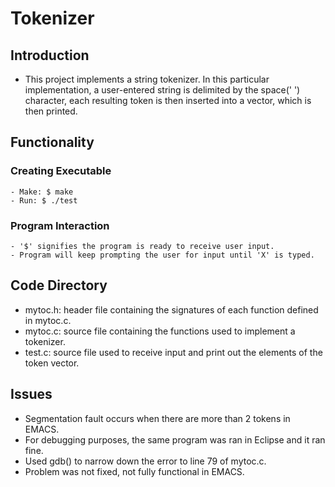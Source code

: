 # Tokenizer

## Introduction
  - This project implements a string tokenizer. In this particular implementation, a user-entered string is delimited by the 
    space(' ') character, each resulting token is then inserted into a vector, which is then printed.
   
## Functionality
  ### Creating Executable
    - Make: $ make
    - Run: $ ./test
  ### Program Interaction
    - '$' signifies the program is ready to receive user input.
    - Program will keep prompting the user for input until 'X' is typed.
## Code Directory
  - mytoc.h: header file containing the signatures of each function defined in mytoc.c.
  - mytoc.c: source file containing the functions used to implement a tokenizer. 
  - test.c: source file used to receive input and print out the elements of the token vector.
## Issues
  - Segmentation fault occurs when there are more than 2 tokens in EMACS.
  - For debugging purposes, the same program was ran in Eclipse and it ran fine.
  - Used gdb() to narrow down the error to line 79 of mytoc.c.
  - Problem was not fixed, not fully functional in EMACS.

